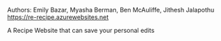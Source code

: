Authors: Emily Bazar, Myasha Berman, Ben McAuliffe, Jithesh Jalapothu
https://re-recipe.azurewebsites.net

A Recipe Website that can save your personal edits
